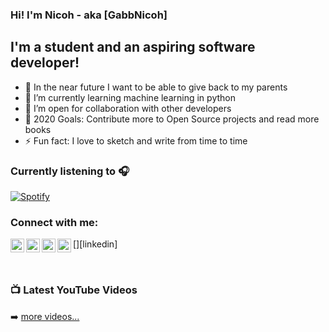 ### Hi! I'm Nicoh - aka [GabbNicoh]

## I'm a student and an aspiring software developer!
- 🔭 In the near future I want to be able to give back to my parents
- 🌱 I’m currently learning machine learning in python
- 👯 I’m open for collaboration with other developers
- 🥅 2020 Goals: Contribute more to Open Source projects and read more books
- ⚡ Fun fact: I love to sketch and write from time to time

### Currently listening to 🎧

[![Spotify](https://novatorem.gabbnicoh.vercel.app/api/spotify)](https://open.spotify.com/user/gabbnicoh07)

### Connect with me:

[<img align="left" alt="GabbNicoh | YouTube" width="22px" src="https://cdn.jsdelivr.net/npm/simple-icons@v3/icons/youtube.svg" />][youtube]
[<img align="left" alt="GabbNicoh | Twitter" width="22px" src="https://cdn.jsdelivr.net/npm/simple-icons@v3/icons/twitter.svg" />][twitter]
[<img align="left" alt="GabbNicoh | LinkedIn" width="22px" src="https://cdn.jsdelivr.net/npm/simple-icons@v3/icons/linkedin.svg" />][linkedin]
[<img align="left" alt="GabbNicoh | Instagram" width="22px" src="https://cdn.jsdelivr.net/npm/simple-icons@v3/icons/instagram.svg" />][instagram]

<br/>

### 📺 Latest YouTube Videos

<!-- YOUTUBE:START -->

<!-- YOUTUBE:END -->

➡️ [more videos...](https://www.youtube.com/channel/UCPMXMXuIqv-3jWFuS6PVzJQ)

<br/>

[twitter]: https://twitter.com/gabbnicoh
[youtube]: https://www.youtube.com/channel/UCPMXMXuIqv-3jWFuS6PVzJQ
[instagram]: https://www.instagram.com/spo_kyboi/